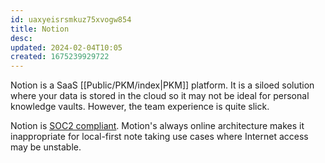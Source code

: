 ```yaml
---
id: uaxyeisrsmkuz75xvogw854
title: Notion
desc: 
updated: 2024-02-04T10:05
created: 1675239929722
---
```


Notion is a SaaS [[Public/PKM/index|PKM]] platform. It is a siloed solution where your data is stored in the cloud so it may not be ideal for personal knowledge vaults. However, the team experience is quite slick.

Notion is [SOC2 compliant](https://www.notion.so/blog/notion-soc-2-compliant). Motion's always online architecture makes it inappropriate for local-first note taking use cases where Internet access may be unstable.
